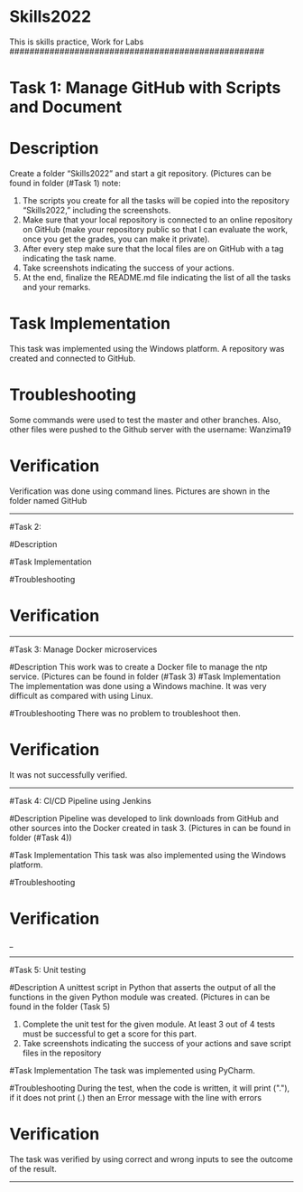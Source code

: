 # Skills2022
This is skills practice, Work for Labs
###################################################
# Task 1: Manage GitHub with Scripts and Document
# Description
Create a folder “Skills2022” and start a git repository. (Pictures can be found in folder (#Task 1)
note: 
1. The scripts you create for all the tasks will be copied into the repository “Skills2022,” including the screenshots.
2. Make sure that your local repository is connected to an online repository on GitHub (make your repository public so that I can evaluate the work, once you get the grades, you can make it private).
3. After every step make sure that the local files are on GitHub with a tag indicating the task name.
4. Take screenshots indicating the success of your actions.
5. At the end, finalize the README.md file indicating the list of all the tasks and your remarks.
# Task Implementation
This task was implemented using the Windows platform. A repository was created and connected to GitHub.

# Troubleshooting
Some commands were used to test the master and other branches.
Also, other files were pushed to the Github server with the username: Wanzima19

# Verification 
Verification was done using command lines. Pictures are shown in the folder named GitHub
___________________________________________________________________________________________________________________________________________________________
#Task 2: 


#Description

#Task Implementation


#Troubleshooting

# Verification

__________________________________________________________________________________________________________________________________________________________
#Task 3: Manage Docker microservices

#Description
This work was to create a Docker file to manage the ntp service. (Pictures can be found in folder (#Task 3)
#Task Implementation
The implementation was done using a Windows machine. It was very difficult as compared with using Linux. 

#Troubleshooting
There was no problem to troubleshoot then. 
# Verification
It was not successfully verified. 
___________________________________________________________________________________________________________________________________________________
#Task 4: CI/CD Pipeline using Jenkins

#Description
Pipeline was developed to link downloads from GitHub and other sources into the Docker created in task 3. (Pictures in can be found in folder (#Task 4))

#Task Implementation
This task was also implemented using the Windows platform. 

#Troubleshooting

# Verification
_
_________________________________________________________________________________________________________________________________________________________
#Task 5: Unit testing

#Description
A unittest script in Python that asserts the output of all the functions in the given Python module was created. (Pictures in can be found in the folder (Task 5)

1. Complete the unit test for the given module. At least 3 out of 4 tests must be successful to get a score for this part.
2. Take screenshots indicating the success of your actions and save script files in the repository

#Task Implementation
The task was implemented using PyCharm. 

#Troubleshooting
During the test, when the code is written, it will print ("."), if it does not print (.) then an Error message with the line with errors
# Verification
The task was verified by using correct and wrong inputs to see the outcome of the result.  
_____________________________________________________________________________________________________________________________________________________



